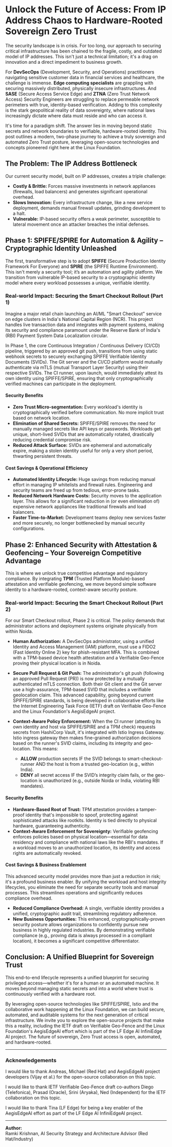 # Unlock the Future of Access: From IP Address Chaos to Hardware-Rooted Sovereign Zero Trust

The security landscape is in crisis. For too long, our approach to securing critical infrastructure has been chained to the fragile, costly, and outdated model of IP addresses. This isn't just a technical limitation; it's a drag on innovation and a direct impediment to business growth.

For **DevSecOps** (Development, Security, and Operations) practitioners navigating sensitive customer data in financial services and healthcare, the challenge is immense. **Edge computing specialists** are grappling with securing massively distributed, physically insecure infrastructures. And **SASE** (Secure Access Service Edge) and **ZTNA** (Zero Trust Network Access) Security Engineers are struggling to replace permeable network perimeters with true, identity-based verification. Adding to this complexity is the stark geopolitical reality of data sovereignty, where national laws increasingly dictate where data must reside and who can access it.

It's time for a paradigm shift. The answer lies in moving beyond static secrets and network boundaries to verifiable, hardware-rooted identity. This post outlines a modern, two-phase journey to achieve a truly sovereign and automated Zero Trust posture, leveraging open-source technologies and concepts pioneered right here at the Linux Foundation.

## The Problem: The IP Address Bottleneck

Our current security model, built on IP addresses, creates a triple challenge:

- **Costly & Brittle:** Forces massive investments in network appliances (firewalls, load balancers) and generates significant operational overhead.
- **Slows Innovation:** Every infrastructure change, like a new service deployment, demands manual firewall updates, grinding development to a halt.
- **Vulnerable:** IP-based security offers a weak perimeter, susceptible to lateral movement once an attacker breaches the initial defenses.

## Phase 1: SPIFFE/SPIRE for Automation & Agility – Cryptographic Identity Unleashed

The first, transformative step is to adopt **SPIFFE** (Secure Production Identity Framework For Everyone) and **SPIRE** (the SPIFFE Runtime Environment). This isn't merely a security tool; it’s an automation and agility platform. We transition from vulnerable IP-based security to a cryptographic identity model where every workload possesses a unique, verifiable identity.

### Real-world Impact: Securing the Smart Checkout Rollout (Part 1)

Imagine a major retail chain launching an AI/ML "Smart Checkout" service on edge clusters in India's National Capital Region (NCR). This project handles live transaction data and integrates with payment systems, making its security and compliance paramount under the Reserve Bank of India's (RBI) Payment System Data Localization circular.

In Phase 1, the core Continuous Integration / Continuous Delivery (CI/CD) pipeline, triggered by an approved git push, transitions from using static webhook secrets to securely exchanging SPIFFE Verifiable Identity Documents (SVIDs). The Git server and the CI/CD platform would mutually authenticate via mTLS (mutual Transport Layer Security) using their respective SVIDs. The CI runner, upon launch, would immediately attest its own identity using SPIFFE/SPIRE, ensuring that only cryptographically verified machines can participate in the deployment.

#### Security Benefits

- **Zero Trust Micro-segmentation:** Every workload's identity is cryptographically verified before communication. No more implicit trust based on network location.
- **Elimination of Shared Secrets:** SPIFFE/SPIRE removes the need for manually managed secrets like API keys or passwords. Workloads get unique, short-lived SVIDs that are automatically rotated, drastically reducing credential compromise risk.
- **Reduced Attack Surface:** SVIDs are ephemeral and automatically expire, making a stolen identity useful for only a very short period, thwarting persistent threats.

#### Cost Savings & Operational Efficiency

- **Automated Identity Lifecycle:** Huge savings from reducing manual effort in managing IP whitelists and firewall rules. Engineering and security teams are freed up from tedious, error-prone tasks.
- **Reduced Network Hardware Costs:** Security moves to the application layer. This allows for a significant reduction in (or even elimination of) expensive network appliances like traditional firewalls and load balancers.
- **Faster Time-to-Market:** Development teams deploy new services faster and more securely, no longer bottlenecked by manual security configurations.

## Phase 2: Enhanced Security with Attestation & Geofencing – Your Sovereign Competitive Advantage

This is where we unlock true competitive advantage and regulatory compliance. By integrating **TPM** (Trusted Platform Module)-based attestation and verifiable geofencing, we move beyond simple software identity to a hardware-rooted, context-aware security posture.

### Real-world Impact: Securing the Smart Checkout Rollout (Part 2)

For our Smart Checkout rollout, Phase 2 is critical. The policy demands that administrator actions and deployment systems originate physically from within Noida.

- **Human Authorization:** A DevSecOps administrator, using a unified Identity and Access Management (IAM) platform, must use a FIDO2 (Fast Identity Online 2) key for phish-resistant MFA. This is combined with a TPM-based device health attestation and a Verifiable Geo-Fence proving their physical location is in Noida.
- **Secure Pull Request & Git Push:** The administrator's git push (following an approved Pull Request (PR)) is now protected by a mutually authenticated mTLS connection. Both their Git client and the Git server use a high-assurance, TPM-based SVID that includes a verifiable geolocation claim. This advanced capability, going beyond current SPIFFE/SPIRE standards, is being developed in collaborative efforts like the Internet Engineering Task Force (IETF) draft on Verifiable Geo-Fence and the Linux Foundation's AegisEdgeAI project.
- **Context-Aware Policy Enforcement:** When the CI runner (attesting its own identity and host via SPIFFE/SPIRE and a TPM check) requests secrets from HashiCorp Vault, it's integrated with Istio Ingress Gateway. Istio ingress gateway then makes fine-grained authorization decisions based on the runner's SVID claims, including its integrity and geo-location. This means:

  - **ALLOW** production secrets IF the SVID belongs to smart-checkout-runner AND the host is from a trusted geo-location (e.g., within India).
  - **DENY** all secret access IF the SVID’s integrity claim fails, or the geo-location is unauthorized (e.g., outside Noida or India, violating RBI mandates).

#### Security Benefits

- **Hardware-Based Root of Trust:** TPM attestation provides a tamper-proof identity that's impossible to spoof, protecting against sophisticated attacks like rootkits. Identity is tied directly to physical hardware, guaranteeing authenticity.
- **Context-Aware Enforcement for Sovereignty:** Verifiable geofencing enforces policies based on physical location—essential for data residency and compliance with national laws like the RBI's mandates. If a workload moves to an unauthorized location, its identity and access rights are automatically revoked.

#### Cost Savings & Business Enablement

This advanced security model provides more than just a reduction in risk; it's a profound business enabler. By unifying the workload and host integrity lifecycles, you eliminate the need for separate security tools and manual processes. This streamlines operations and significantly reduces compliance overhead.

- **Reduced Compliance Overhead:** A single, verifiable identity provides a unified, cryptographic audit trail, streamlining regulatory adherence.
- **New Business Opportunities:** This enhanced, cryptographically-proven security posture allows organizations to confidently pursue new business in highly regulated industries. By demonstrating verifiable compliance (e.g., proving data is always processed in a compliant location), it becomes a significant competitive differentiator.

## Conclusion: A Unified Blueprint for Sovereign Trust

This end-to-end lifecycle represents a unified blueprint for securing privileged access—whether it's for a human or an automated machine. It moves beyond managing static secrets and into a world where trust is continuously verified with a hardware root.

By leveraging open-source technologies like SPIFFE/SPIRE, Istio and the collaborative work happening at the Linux Foundation, we can build secure, automated, and auditable systems for the next generation of critical infrastructure. We invite you to explore the open-source projects that make this a reality, including the IETF draft on Verifiable Geo-Fence and the Linux Foundation's AegisEdgeAI effort which is part of the LF Edge AI InfiniEdge AI project. The future of sovereign, Zero Trust access is open, automated, and hardware-rooted.

---

### Acknowledgements

I would like to thank Andreas, Michael (Red Hat) and AegisEdgeAI project developers (Vijay et al.) for the open-source collaboration on this topic.

I would like to thank IETF Verifiable Geo-Fence draft co-authors Diego (Telefonica), Prasad (Oracle), Srini (Aryaka), Ned (Independent) for the IETF collaboration on this topic.

I would like to thank Tina (LF Edge) for being a key enabler of the AegisEdgeAI effort as part of the LF Edge AI InfiniEdgeAI project.

---

**Author:**  
Ramki Krishnan, AI Security Strategy and Architecture Advisor (Red Hat/Industry)

